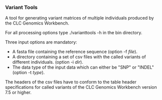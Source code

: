 ### Variant Tools

A tool for generating variant matrices of multiple individuals produced by 
the CLC Genomics Workbench.

For all processing options type ./varianttools -h in the bin directory.

Three input options are mandatory:

* A fasta file containing the reference sequence (option -f *file*).
* A directory containing a set of csv files with the called variants
  of different individuals. (option -i *dir*).
* The data type of the input data which can either be "SNP" or "INDEL" (option -t *type*).

The headers of the csv files have to conform to the table header specifications
for called variants of the CLC Genomics Workbench version 7.5 or higher.
